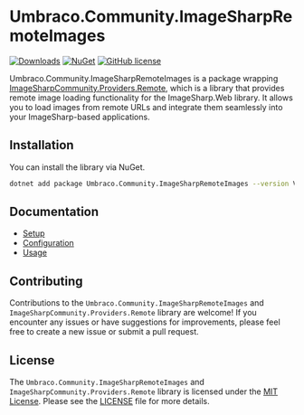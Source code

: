 # Umbraco.Community.ImageSharpRemoteImages

[![Downloads](https://img.shields.io/nuget/dt/Umbraco.Community.ImageSharpRemoteImages?color=cc9900)](https://www.nuget.org/packages/Umbraco.Community.ImageSharpRemoteImages/)
[![NuGet](https://img.shields.io/nuget/vpre/Umbraco.Community.ImageSharpRemoteImages?color=0273B3)](https://www.nuget.org/packages/Umbraco.Community.ImageSharpRemoteImages)
[![GitHub license](https://img.shields.io/github/license/skttl/ImageSharp.Community.Providers.Remote?color=8AB803)](https://github.com/skttl/ImageSharp.Community.Providers.Remote/blob/main/LICENSE)

Umbraco.Community.ImageSharpRemoteImages is a package wrapping [ImageSharpCommunity.Providers.Remote](https://github.com/skttl/ImageSharpCommunity.Providers.Remote/blob/main/README.md), which is a library that provides remote image loading functionality for the ImageSharp.Web library. It allows you to load images from remote URLs and integrate them seamlessly into your ImageSharp-based applications.

## Installation

You can install the library via NuGet.

```bash
dotnet add package Umbraco.Community.ImageSharpRemoteImages --version VERSION_NUMBER
```

## Documentation

- [Setup](https://github.com/skttl/ImageSharpCommunity.Providers.Remote/blob/main/docs/setup-umbraco.md)
- [Configuration](https://github.com/skttl/ImageSharpCommunity.Providers.Remote/blob/main/docs/configuration.md)
- [Usage](https://github.com/skttl/ImageSharpCommunity.Providers.Remote/blob/main/docs/usage.md)

## Contributing

Contributions to the `Umbraco.Community.ImageSharpRemoteImages` and `ImageSharpCommunity.Providers.Remote` library are welcome! If you encounter any issues or have suggestions for improvements, please feel free to create a new issue or submit a pull request.

## License

The `Umbraco.Community.ImageSharpRemoteImages` and `ImageSharpCommunity.Providers.Remote` library is licensed under the [MIT License](https://opensource.org/licenses/MIT). Please see the [LICENSE](https://github.com/skttl/ImageSharpCommunity.Providers.Remote/blob/main/LICENSE) file for more details.